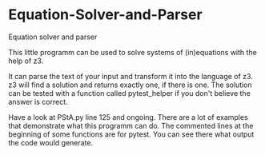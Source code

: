 # Equation-Solver-and-Parser
Equation solver and parser

This little programm can be used to solve systems of (in)equations with the help of z3.

It can parse the text of your input and transform it into the language of z3.
z3 will find a solution and returns exactly one, if there is one.
The solution can be tested with a function called pytest_helper if you don't believe the answer is correct.

Have a look at PStA.py line 125 and ongoing. There are a lot of examples that demonstrate what this programm can do. 
The commented lines at the beginning of some functions are for pytest. You can see there what output the code would generate.
